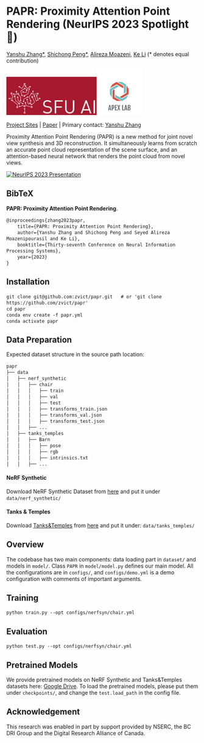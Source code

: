 # PAPR: Proximity Attention Point Rendering (NeurIPS 2023 Spotlight 🤩)
[Yanshu Zhang*](https://zvict.github.io/), [Shichong Peng*](https://sites.google.com/view/niopeng/home), [Alireza Moazeni](https://amoazeni75.github.io/), [Ke Li](https://www.sfu.ca/~keli/) (* denotes equal contribution)<br>

<img src="./images/SFU_AI.png" height=100px /><img src="images/APEX_lab.png" height=120px />

[Project Sites](https://zvict.github.io/papr)
 | [Paper](https://arxiv.org/abs/2307.11086) |
Primary contact: [Yanshu Zhang](https://zvict.github.io/)

Proximity Attention Point Rendering (PAPR) is a new method for joint novel view synthesis and 3D reconstruction. It simultaneously learns from scratch an accurate point cloud representation of the scene surface, and an attention-based neural network that renders the point cloud from novel views.

<!-- <img src="./images/pipeline.png" /> -->

[![NeurIPS 2023 Presentation](https://github.com/zvict/papr/blob/main/images/papr_video_cover.png)](https://youtu.be/1atBGH_pDHY)

## BibTeX
 <strong>PAPR: Proximity Attention Point Rendering</strong>.  &nbsp;&nbsp;&nbsp; 
```
@inproceedings{zhang2023papr,
    title={PAPR: Proximity Attention Point Rendering},
    author={Yanshu Zhang and Shichong Peng and Seyed Alireza Moazenipourasil and Ke Li},
    booktitle={Thirty-seventh Conference on Neural Information Processing Systems},
    year={2023}
}
```

## Installation
```
git clone git@github.com:zvict/papr.git   # or 'git clone https://github.com/zvict/papr'
cd papr
conda env create -f papr.yml
conda activate papr
```

## Data Preparation

Expected dataset structure in the source path location:
```
papr
├── data
│   ├── nerf_synthetic
│   │   ├── chair
│   │   │   ├── train
│   │   │   ├── val
│   │   │   ├── test
│   │   │   ├── transforms_train.json
│   │   │   ├── transforms_val.json
│   │   │   ├── transforms_test.json
│   │   ├── ...
│   ├── tanks_temples
│   │   ├── Barn
│   │   │   ├── pose
│   │   │   ├── rgb
│   │   │   ├── intrinsics.txt
│   │   ├── ...
```
#### NeRF Synthetic
Download NeRF Synthetic Dataset from [here](https://drive.google.com/drive/folders/128yBriW1IG_3NJ5Rp7APSTZsJqdJdfc1) and put it under `data/nerf_synthetic/`


#### Tanks & Temples
Download [Tanks&Temples](https://www.tanksandtemples.org/) from [here](https://dl.fbaipublicfiles.com/nsvf/dataset/TanksAndTemple.zip) and put it under:
`data/tanks_temples/`

## Overview

The codebase has two main components: data loading part in `dataset/` and models in `model/`. Class `PAPR` in `model/model.py` defines our main model. All the configurations are in `configs/`, and `configs/demo.yml` is a demo configuration with comments of important arguments.

## Training
```
python train.py --opt configs/nerfsyn/chair.yml
```

## Evaluation
```
python test.py --opt configs/nerfsyn/chair.yml
```

## Pretrained Models

We provide pretrained models on NeRF Synthetic and Tanks&Temples datasets here: [Google Drive](https://drive.google.com/drive/folders/1fTWjuE-I30tBFCshbvC1W0TDdTlM-j82?usp=sharing).
To load the pretrained models, please put them under `checkpoints/`, and change the `test.load_path` in the config file.

## Acknowledgement
This research was enabled in part by support provided by NSERC, the BC DRI Group and the Digital Research Alliance of Canada.
